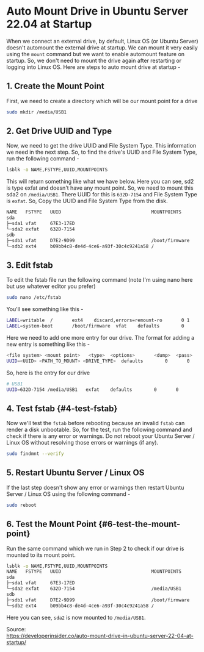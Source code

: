 
# Auto Mount Drive in Ubuntu Server 22.04 at Startup 

When we connect an external drive, by default, Linux OS (or Ubuntu
Server) doesn\'t automount the external drive at startup. We can mount
it very easily using the `mount` command but we want to enable automount
feature on startup. So, we don\'t need to mount the drive again after
restarting or logging into Linux OS. Here are steps to auto mount drive
at startup -

## 1. Create the Mount Point 

First, we need to create a directory which will be our mount point for a
drive

```bash
sudo mkdir /media/USB1
```

## 2. Get Drive UUID and Type

Now, we need to get the drive UUID and File System Type. This
information we need in the next step. So, to find the drive\'s UUID and
File System Type, run the following command -

```bash
lsblk -o NAME,FSTYPE,UUID,MOUNTPOINTS
```

This will return something like what we have below. Here you can see,
sd2 is type exfat and doesn\'t have any mount point. So, we need to
mount this sda2 on `/media/USB1`. There UUID for this is `632D-7154` and
File System Type is `exfat`. So, Copy the UUID and File System Type from
the disk.

```bash
NAME   FSTYPE   UUID                                 MOUNTPOINTS
sda                                                  
├─sda1 vfat     67E3-17ED                            
└─sda2 exfat    632D-7154
sdb                                                  
├─sdb1 vfat     D7E2-9D99                            /boot/firmware
└─sdb2 ext4     b09bb4c8-de4d-4ce6-a93f-30c4c9241a58 /
```

## 3. Edit fstab 

To edit the fstab file run the following command (note I\'m using nano
here but use whatever editor you prefer)

```bash
sudo nano /etc/fstab
```

You\'ll see something like this -

```bash
LABEL=writable  /       ext4    discard,errors=remount-ro       0 1
LABEL=system-boot       /boot/firmware  vfat    defaults        0       1
```

Here we need to add one more entry for our drive. The format for adding
a new entry is something like this -

```bash
<file system> <mount point>   <type>  <options>       <dump>  <pass>
UUID=<UUID> <PATH_TO_MOUNT> <DRIVE_TYPE>  defaults        0       0
```

So, here is the entry for our drive

```bash
# USB1
UUID=632D-7154 /media/USB1   exfat    defaults        0       0
```

## 4. Test fstab {#4-test-fstab}

Now we\'ll test the `fstab` before rebooting because an invalid `fstab`
can render a disk unbootable. So, for the test, run the following
command and check if there is any error or warnings. Do not reboot your
Ubuntu Server / Linux OS without resolving those errors or warnings (if
any).

```bash
sudo findmnt --verify
```

## 5. Restart Ubuntu Server / Linux OS 

If the last step doesn't show any error or warnings then restart Ubuntu
Server / Linux OS using the following command -

```bash
sudo reboot
```

## 6. Test the Mount Point {#6-test-the-mount-point}

Run the same command which we run in Step 2 to check if our drive is
mounted to its mount point.

```bash
lsblk -o NAME,FSTYPE,UUID,MOUNTPOINTS
NAME   FSTYPE   UUID                                 MOUNTPOINTS
sda                                                  
├─sda1 vfat     67E3-17ED                            
└─sda2 exfat    632D-7154                            /media/USB1
sdb                                                  
├─sdb1 vfat     D7E2-9D99                            /boot/firmware
└─sdb2 ext4     b09bb4c8-de4d-4ce6-a93f-30c4c9241a58 /
```

Here you can see, `sda2` is now mounted to `/media/USB1`.



Source:\
<https://developerinsider.co/auto-mount-drive-in-ubuntu-server-22-04-at-startup/>
